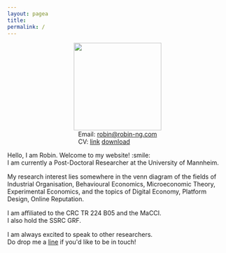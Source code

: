 ```yaml
---
layout: pagea
title:
permalink: /
---
```


<div class="box">
<div style="text-align:center">
<img src="{{site.baseurl}}/assets/images/" alt="" width="200px"/> <br/>
<div style="display: inline-block; text-align: left;">
Email: <a href="mailto:robin@robin-ng.com">robin@robin-ng.com</a><br/>
CV: <a href="{{ site.url }}/cv/">link</a> <a href="{{ site.url }}/download/cv.pdf">download</a>
</div>
</div>
</div>

<div>
<p style="margin-bottom:15px">
Hello, I am Robin. Welcome to my website! :smile: <br/>
I am currently a Post-Doctoral Researcher at the University of Mannheim. <br/>
</p>

<p style="margin-bottom:15px">
My research interest lies somewhere in the venn diagram of the fields of Industrial Organisation, Behavioural Economics, Microeconomic Theory, Experimental Economics, and the topics of Digital Economy, Platform Design, Online Reputation. <br/>
</p>

<p style="margin-bottom:15px">
I am affiliated to the CRC TR 224 B05 and the MaCCI. <br/> 
I also hold the <a title="Social Science Research Council (Singapore) Graduate Research Fellowship">SSRC GRF</a>. 
</p>

<p style="margin-bottom:15px">
I am always excited to speak to other researchers. <br/>
Do drop me a <a href="mailto:robin@robin-ng.com">line</a> if you'd like to be in touch! <br/>
</p>


</div>

